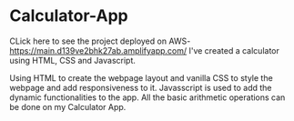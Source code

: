 # Calculator-App

CLick here to see the project deployed on AWS- https://main.d139ve2bhk27ab.amplifyapp.com/
I've created a calculator using HTML, CSS and Javascript.

Using HTML to create the webpage layout and vanilla CSS to style the webpage and add responsiveness to it. Javasscript is used to add the dynamic functionalities to the app. All the basic arithmetic operations can be done on my Calculator App.

